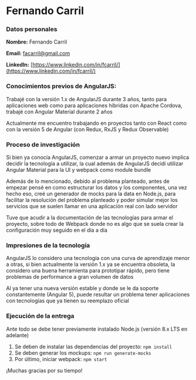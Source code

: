 # Fernando Carril

### Datos personales

**Nombre:** Fernando Carril

**Email:** facarril@gmail.com

**LinkedIn:** [https://www.linkedin.com/in/fcarril/](https://www.linkedin.com/in/fcarril/)


### Conocimientos previos de AngularJS:

Trabajé con la versión 1.x de AngularJS durante 3 años, tanto para aplicaciones web como para aplicaciones híbridas con Apache Cordova, trabajé con Angular Material durante 2 años

Actualmente me encuentro trabajando en proyectos tanto con React como con la versión 5 de Angular (con Redux, RxJS y Redux Observable)

### Proceso de investigación

Si bien ya conocía AngularJS, comenzar a armar un proyecto nuevo implica decidir la tecnología a utilizar, la cual además de AngularJS decidí utilizar Angular Material para la UI y webpack como module bundle

Además de lo mencionado, debido al problema planteado, antes de empezar pensé en como estructurar los datos y los componentes, una vez hecho eso, creé un generador de mocks para la data en Node.js, para facilitar la resolución del problema planteado y poder simular mejor los servicios que se suelen llamar en una aplicación real con lado servidor

Tuve que acudir a la documentación de las tecnologías para armar el proyecto, sobre todo de Webpack donde no es algo que se suela crear la configuración muy seguido en el día a día

### Impresiones de la tecnología

AngularJS lo considero una tecnología con una curva de aprendizaje menor a otras, si bien actualmente la versión 1.x ya se encuentra obsoleta, la considero una buena herramienta para prototipar rápido, pero tiene problemas de performance a gran volumen de datos

Al ya tener una nueva versión estable y donde se le da soporte constantemente (Angular 5), puede resultar un problema tener aplicaciones con tecnologías que ya tienen su reemplazo oficial

### Ejecución de la entrega

Ante todo se debe tener previamente instalado Node.js (versión 8.x LTS en adelante)

1. Se deben de instalar las dependencias del proyecto: `npm install`
2. Se deben generar los mockups: `npm run generate-mocks`
3. Por último, iniciar webpack: `npm start`

¡Muchas gracias por su tiempo!